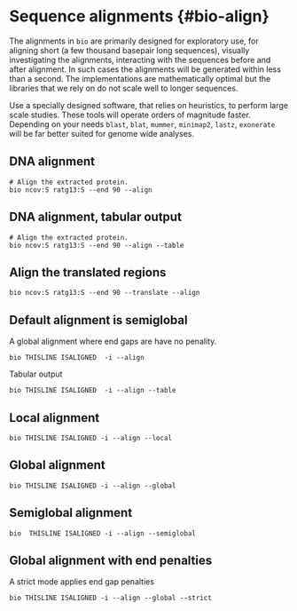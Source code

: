 # Sequence alignments {#bio-align}

The alignments in `bio` are primarily designed for exploratory use, for aligning short (a few thousand basepair long sequences), visually investigating the alignments, interacting with the sequences before and after alignment. In such cases the alignments will be generated within less than a second. The implementations are mathematically optimal but the libraries that we rely on do not scale well to longer sequences.

Use a specially designed software, that relies on heuristics, to perform large scale studies. These tools will operate orders of magnitude faster. Depending on your needs `blast`, `blat`, `mummer`, `minimap2`, `lastz`, `exonerate` will be far better suited for genome wide analyses.
 
## DNA alignment

```{bash, comment=NA}
# Align the extracted protein.
bio ncov:S ratg13:S --end 90 --align
```

## DNA alignment, tabular output

```{bash, comment=NA}
# Align the extracted protein.
bio ncov:S ratg13:S --end 90 --align --table
```

## Align the translated regions

```{bash, comment=NA}
bio ncov:S ratg13:S --end 90 --translate --align 
```

## Default alignment is semiglobal

A global alignment where end gaps are have no penality.

```{bash, comment=NA}
bio THISLINE ISALIGNED  -i --align
```

Tabular output

```{bash, comment=NA}
bio THISLINE ISALIGNED  -i --align --table
```

## Local alignment

```{bash, comment=NA}
bio THISLINE ISALIGNED -i --align --local
```

## Global alignment

```{bash, comment=NA}
bio THISLINE ISALIGNED -i --align --global
```

## Semiglobal alignment

```{bash, comment=NA}
bio  THISLINE ISALIGNED -i --align --semiglobal
```

## Global alignment with end penalties

A strict mode applies end gap penalties

```{bash, comment=NA}
bio THISLINE ISALIGNED -i --align --global --strict
```